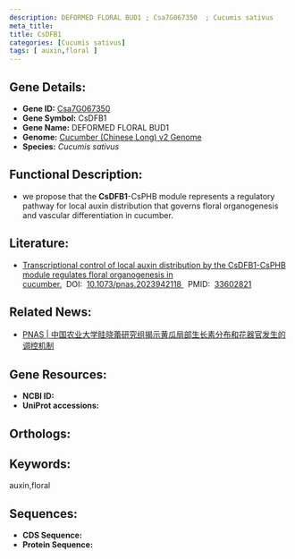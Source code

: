 ```yaml
---
description: DEFORMED FLORAL BUD1 ; Csa7G067350  ; Cucumis sativus
meta_title:
title: CsDFB1
categories: [Cucumis sativus]
tags: [ auxin,floral ]
---
```


## Gene Details:
- **Gene ID:**	[Csa7G067350 ]()
- **Gene Symbol:** CsDFB1
- **Gene Name:** DEFORMED FLORAL BUD1
- **Genome:** [Cucumber (Chinese Long) v2 Genome]()
- **Species:** *Cucumis sativus*

## Functional Description:
   - we propose that the **CsDFB1**-CsPHB module represents a regulatory pathway for local auxin distribution that governs floral organogenesis and vascular differentiation in cucumber.

## Literature:
   - [Transcriptional control of local auxin distribution by the CsDFB1-CsPHB module regulates floral organogenesis in cucumber.]( https://www.pnas.org/doi/full/10.1073/pnas.2023942118#supplementary-materials)&nbsp;&nbsp;DOI:&nbsp;&nbsp;[10.1073/pnas.2023942118 ](https://www.pnas.org/doi/full/10.1073/pnas.2023942118#supplementary-materials)&nbsp;&nbsp;PMID:&nbsp;&nbsp;[33602821](https://pubmed.ncbi.nlm.nih.gov/33602821/)

## Related News:
   - [PNAS | 中国农业大学眭晓蕾研究组揭示黄瓜局部生长素分布和花器官发生的调控机制](https://mp.weixin.qq.com/s?__biz=Mzg3MDEwNDEyMg==&mid=2247505475&idx=3&sn=a766ef86c8ccaa279d2982edd218393e&chksm=ce907b16f9e7f2000d419c7aa72581b891964c101decf09982c5678c983b922b514192c83c89&scene=27#wechat_redirect)

## Gene Resources:
- **NCBI ID:** [](https://www.ncbi.nlm.nih.gov/gene/?term=)
- **UniProt accessions:** [](https://www.uniprot.org/uniprotkb//entry)

## Orthologs:


## Keywords:
auxin,floral

## Sequences:
- **CDS Sequence:**
- **Protein Sequence:**
